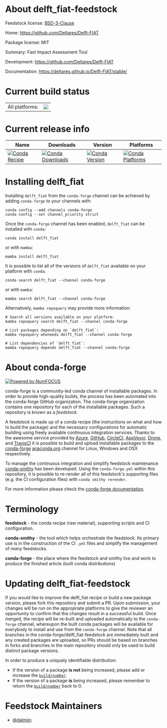 About delft_fiat-feedstock
==========================

Feedstock license: [BSD-3-Clause](https://github.com/conda-forge/delft_fiat-feedstock/blob/main/LICENSE.txt)

Home: https://github.com/Deltares/Delft-FIAT

Package license: MIT

Summary: Fast Impact Assessment Tool

Development: https://github.com/Deltares/Delft-FIAT

Documentation: https://deltares.github.io/Delft-FIAT/stable/

Current build status
====================


<table><tr><td>All platforms:</td>
    <td>
      <a href="https://dev.azure.com/conda-forge/feedstock-builds/_build/latest?definitionId=20925&branchName=main">
        <img src="https://dev.azure.com/conda-forge/feedstock-builds/_apis/build/status/delft_fiat-feedstock?branchName=main">
      </a>
    </td>
  </tr>
</table>

Current release info
====================

| Name | Downloads | Version | Platforms |
| --- | --- | --- | --- |
| [![Conda Recipe](https://img.shields.io/badge/recipe-delft_fiat-green.svg)](https://anaconda.org/conda-forge/delft_fiat) | [![Conda Downloads](https://img.shields.io/conda/dn/conda-forge/delft_fiat.svg)](https://anaconda.org/conda-forge/delft_fiat) | [![Conda Version](https://img.shields.io/conda/vn/conda-forge/delft_fiat.svg)](https://anaconda.org/conda-forge/delft_fiat) | [![Conda Platforms](https://img.shields.io/conda/pn/conda-forge/delft_fiat.svg)](https://anaconda.org/conda-forge/delft_fiat) |

Installing delft_fiat
=====================

Installing `delft_fiat` from the `conda-forge` channel can be achieved by adding `conda-forge` to your channels with:

```
conda config --add channels conda-forge
conda config --set channel_priority strict
```

Once the `conda-forge` channel has been enabled, `delft_fiat` can be installed with `conda`:

```
conda install delft_fiat
```

or with `mamba`:

```
mamba install delft_fiat
```

It is possible to list all of the versions of `delft_fiat` available on your platform with `conda`:

```
conda search delft_fiat --channel conda-forge
```

or with `mamba`:

```
mamba search delft_fiat --channel conda-forge
```

Alternatively, `mamba repoquery` may provide more information:

```
# Search all versions available on your platform:
mamba repoquery search delft_fiat --channel conda-forge

# List packages depending on `delft_fiat`:
mamba repoquery whoneeds delft_fiat --channel conda-forge

# List dependencies of `delft_fiat`:
mamba repoquery depends delft_fiat --channel conda-forge
```


About conda-forge
=================

[![Powered by
NumFOCUS](https://img.shields.io/badge/powered%20by-NumFOCUS-orange.svg?style=flat&colorA=E1523D&colorB=007D8A)](https://numfocus.org)

conda-forge is a community-led conda channel of installable packages.
In order to provide high-quality builds, the process has been automated into the
conda-forge GitHub organization. The conda-forge organization contains one repository
for each of the installable packages. Such a repository is known as a *feedstock*.

A feedstock is made up of a conda recipe (the instructions on what and how to build
the package) and the necessary configurations for automatic building using freely
available continuous integration services. Thanks to the awesome service provided by
[Azure](https://azure.microsoft.com/en-us/services/devops/), [GitHub](https://github.com/),
[CircleCI](https://circleci.com/), [AppVeyor](https://www.appveyor.com/),
[Drone](https://cloud.drone.io/welcome), and [TravisCI](https://travis-ci.com/)
it is possible to build and upload installable packages to the
[conda-forge](https://anaconda.org/conda-forge) [anaconda.org](https://anaconda.org/)
channel for Linux, Windows and OSX respectively.

To manage the continuous integration and simplify feedstock maintenance
[conda-smithy](https://github.com/conda-forge/conda-smithy) has been developed.
Using the ``conda-forge.yml`` within this repository, it is possible to re-render all of
this feedstock's supporting files (e.g. the CI configuration files) with ``conda smithy rerender``.

For more information please check the [conda-forge documentation](https://conda-forge.org/docs/).

Terminology
===========

**feedstock** - the conda recipe (raw material), supporting scripts and CI configuration.

**conda-smithy** - the tool which helps orchestrate the feedstock.
                   Its primary use is in the construction of the CI ``.yml`` files
                   and simplify the management of *many* feedstocks.

**conda-forge** - the place where the feedstock and smithy live and work to
                  produce the finished article (built conda distributions)


Updating delft_fiat-feedstock
=============================

If you would like to improve the delft_fiat recipe or build a new
package version, please fork this repository and submit a PR. Upon submission,
your changes will be run on the appropriate platforms to give the reviewer an
opportunity to confirm that the changes result in a successful build. Once
merged, the recipe will be re-built and uploaded automatically to the
`conda-forge` channel, whereupon the built conda packages will be available for
everybody to install and use from the `conda-forge` channel.
Note that all branches in the conda-forge/delft_fiat-feedstock are
immediately built and any created packages are uploaded, so PRs should be based
on branches in forks and branches in the main repository should only be used to
build distinct package versions.

In order to produce a uniquely identifiable distribution:
 * If the version of a package **is not** being increased, please add or increase
   the [``build/number``](https://docs.conda.io/projects/conda-build/en/latest/resources/define-metadata.html#build-number-and-string).
 * If the version of a package **is** being increased, please remember to return
   the [``build/number``](https://docs.conda.io/projects/conda-build/en/latest/resources/define-metadata.html#build-number-and-string)
   back to 0.

Feedstock Maintainers
=====================

* [@dalmijn](https://github.com/dalmijn/)

